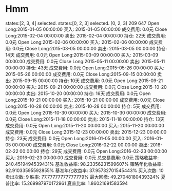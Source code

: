 # Hmm
states:[2, 3, 4] selected.
states:[0, 2, 3] selected.
[0, 2, 3]
209
647
Open Long:2015-01-05 00:00:00
买入: 2015-01-05 00:00:00   成交费用: 0.0元
Close Long:2015-02-04 00:00:00
卖出: 2015-02-04 00:00:00   持仓: 22天   成交费用: 0.0元
Open Long:2015-02-06 00:00:00
买入: 2015-02-06 00:00:00   成交费用: 0.0元
Close Long:2015-03-05 00:00:00
卖出: 2015-03-05 00:00:00   持仓: 14天   成交费用: 0.0元
Open Long:2015-03-09 00:00:00
买入: 2015-03-09 00:00:00   成交费用: 0.0元
Close Long:2015-05-11 00:00:00
卖出: 2015-05-11 00:00:00   持仓: 43天   成交费用: 0.0元
Open Long:2015-05-26 00:00:00
买入: 2015-05-26 00:00:00   成交费用: 0.0元
Close Long:2015-09-15 00:00:00
卖出: 2015-09-15 00:00:00   持仓: 10天   成交费用: 0.0元
Open Long:2015-09-21 00:00:00
买入: 2015-09-21 00:00:00   成交费用: 0.0元
Close Long:2015-10-20 00:00:00
卖出: 2015-10-20 00:00:00   持仓: 16天   成交费用: 0.0元
Open Long:2015-10-21 00:00:00
买入: 2015-10-21 00:00:00   成交费用: 0.0元
Close Long:2015-10-28 00:00:00
卖出: 2015-10-28 00:00:00   持仓: 5天   成交费用: 0.0元
Open Long:2015-10-30 00:00:00
买入: 2015-10-30 00:00:00   成交费用: 0.0元
Close Long:2015-11-18 00:00:00
卖出: 2015-11-18 00:00:00   持仓: 13天   成交费用: 0.0元
Open Long:2015-11-20 00:00:00
买入: 2015-11-20 00:00:00   成交费用: 0.0元
Close Long:2015-12-23 00:00:00
卖出: 2015-12-23 00:00:00   持仓: 23天   成交费用: 0.0元
Open Long:2016-01-05 00:00:00
买入: 2016-01-05 00:00:00   成交费用: 0.0元
Close Long:2016-02-22 00:00:00
卖出: 2016-02-22 00:00:00   持仓: 29天   成交费用: 0.0元
Open Long:2016-02-23 00:00:00
买入: 2016-02-23 00:00:00   成交费用: 0.0元
总交易费用: 0.0元
策略收益率: 240.4519494539431%
基准收益率: 98.23356231599607%
策略年化收益率: 92.91033595592855%
基准年化收益率: 37.95732701545443%
买入次数: 10
卖出次数: 9
胜率: 77.77777777777779%
最大回撤: 49.27048180439324%
夏普比率: 15.269987970172961
夏普比率: 1.86021691583594